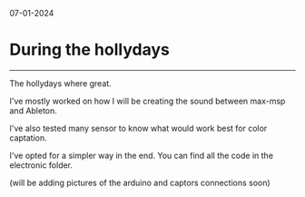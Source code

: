 07-01-2024
# During the hollydays 
---

The hollydays where great.

I've mostly worked on how I will be creating the sound between max-msp and Ableton.

I've also tested many sensor to know what would work best for color captation.

I've opted for a simpler way in the end. You can find all the code in the electronic folder.

(will be adding pictures of the arduino and captors connections soon)